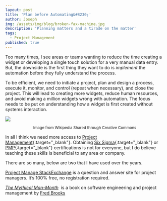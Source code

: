 ```yaml
---
layout: post
title: 'Plan before Automating&#8230;'
author: Joseph
img: /assets/img/blog/broken-fax-machine.jpg
description: 'Planning matters and a tirade on the matter'
tags:
  - Project Management
published: true
---
```

Too many times, I see areas or teams wanting to reduce the time creating a widget or developing a single touch solution for a very manual data entry. But, the downside is the first thing they want to do is *implement* the automation before they fully understand the process.

To be efficient, we need to initiate a project, plan and design a process, execute it, monitor, and control (repeat when necessary), and close the project. This will lead to creating more widgets, reduce human resources, and avoid making a million widgets wrong with automation. The focus needs to be put on understanding how a widget is first created without systems interaction.

<img class="img-portfolio img-responsive" src="http://i1.wp.com/upload.wikimedia.org/wikipedia/commons/b/bb/Project_Management_%28phases%29.png"  />

<p align="center" style="font-size: 12px;">
Image from Wikipedia Shared through Creative Commons
</p>

In all I think we need more access to [Project Management](http://en.wikipedia.org/wiki/Project_management){:target="_blank"}. Obtaining [Six Sigma](http://en.wikipedia.org/wiki/Six_sigma){:target="_blank"}  or [PMP](http://en.wikipedia.org/wiki/Project_Management_Professional){:target="_blank"} certifications is not for everyone, but I do believe teaching these skills is beneficial to any area or company. 

There are so many, below are two that I have used over the years.

[Project Manage StackExchange](http://pm.stackexchange.com/) is a question and answer site for project managers. It&#8217;s 100% free, no registration required.

[*The Mythical Man-Month*](http://en.wikipedia.org/wiki/The_Mythical_Man-Month)  is a book on software engineering and project management by [Fred Brooks](http://en.wikipedia.org/wiki/Fred_Brooks)
